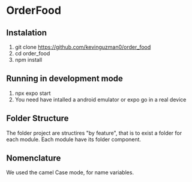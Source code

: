 # OrderFood

## Instalation

1. git clone https://github.com/kevinguzman0/order_food
2. cd order_food
3. npm install

## Running in development mode

1. npx expo start
2. You need have intalled a android emulator or expo go in a real device

## Folder Structure

The folder project are structires "by feature", that is to exist a folder for each module. Each module have its folder component. 

## Nomenclature

We used the camel Case mode, for name variables.
